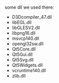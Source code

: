 some dll we used there:

* D3Dcompiler_47.dll
* libEGL.dll
* libGLESV2.dll
* libpng16.dll
* msvcp140.dll
* opengl32sw.dll
* Qt5Core.dll
* Qt5Gui.dll
* Qt5Svg.dll
* Qt5Widgets.dll
* vcruntime140.dll
* zlib.dll
